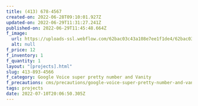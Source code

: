 ```yaml
---
title: ‪(413) 678-4567
created-on: 2022-06-28T09:10:01.927Z
updated-on: 2022-06-29T11:31:27.241Z
published-on: 2022-06-29T11:45:48.664Z
f_image:
  url: https://uploads-ssl.webflow.com/62bac03c43a108e7ee1f1de4/62bac03c43a1087e3b1f1e01_download1.png
  alt: null
f_price: 12
f_inventory: 1
f_quantity: 1
layout: "[projects].html"
slug: 413-893-4566
f_category: Google Voice super pretty number and Vanity
f_precautions: cms/precautions/google-voice-super-pretty-number-and-vanity.md
tags: projects
date: 2022-07-10T20:06:50.305Z
---
```


